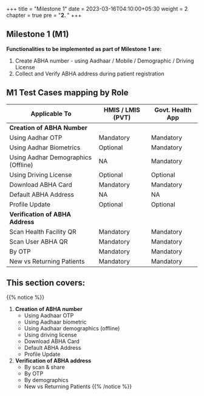 +++
title = "Milestone 1"
date = 2023-03-16T04:10:00+05:30
weight = 2
chapter = true
pre = "<b>2. </b>"
+++

## Milestone 1 (M1)

**Functionalities to be implemented as part of Milestone 1 are:**
1. Create ABHA number - using Aadhaar / Mobile / Demographic / Driving License
2. Collect and Verify ABHA address during patient registration


## M1 Test Cases mapping by Role

|      Applicable To                         |   HMIS / LMIS (PVT)  |   Govt. Health App  |   
|-------------------------------|----------------------|--------------------|
|   **Creation of ABHA Number**            |                      |                    |                   
|   Using Aadhar OTP                      |   Mandatory          |   Mandatory        |  
|   Using Aadhar Biometrics                      |   Optional           |   Mandatory        |  
|   Using Aadhar Demographics (Offline)                     |   NA     |   Mandatory        |  
|   Using Driving License              |   Optional           |   Optional         |
Download ABHA Card | Mandatory | Mandatory
Default ABHA Address | NA | NA
Profile Update | Optional |  Optional
|   **Verification of ABHA Address**   |                      |                    |                
|   Scan Health Facility QR      |   Mandatory          |   Mandatory        |  
|   Scan User ABHA QR          |   Mandatory          |   Mandatory        |  
|   By OTP             |   Mandatory          |   Mandatory        |  
|   New vs Returning Patients  |   Mandatory          |   Mandatory        |   

## This section covers:
{{% notice %}}
1. **Creation of ABHA number**
	- Using Aadhaar OTP
	- Using Aadhaar biometric
	- Using Aadhaar demographics (offline)
	- Using driving license
	- Download ABHA Card
	- Default ABHA Address
	- Profile Update
2. **Verification of ABHA address**
	- By scan & share
	- By OTP
	- By demographics
	- New vs Returning Patients 
{{% /notice %}}
